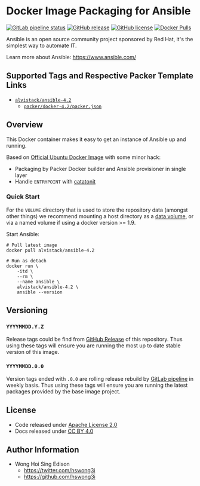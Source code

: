 # Docker Image Packaging for Ansible

[![GitLab pipeline
status](https://img.shields.io/gitlab/pipeline/alvistack/docker-ansible/master)](https://gitlab.com/alvistack/docker-ansible/-/pipelines)
[![GitHub
release](https://img.shields.io/github/release/alvistack/docker-ansible.svg)](https://github.com/alvistack/docker-ansible/releases)
[![GitHub
license](https://img.shields.io/github/license/alvistack/docker-ansible.svg)](https://github.com/alvistack/docker-ansible/blob/master/LICENSE)
[![Docker
Pulls](https://img.shields.io/docker/pulls/alvistack/ansible-4.2.svg)](https://hub.docker.com/r/alvistack/ansible-4.2)

Ansible is an open source community project sponsored by Red Hat, it's
the simplest way to automate IT.

Learn more about Ansible: <https://www.ansible.com/>

## Supported Tags and Respective Packer Template Links

  - [`alvistack/ansible-4.2`](https://hub.docker.com/r/alvistack/ansible-4.2)
      - [`packer/docker-4.2/packer.json`](https://github.com/alvistack/docker-ansible/blob/master/packer/docker-4.2/packer.json)

## Overview

This Docker container makes it easy to get an instance of Ansible up and
running.

Based on [Official Ubuntu Docker
Image](https://hub.docker.com/_/ubuntu/) with some minor hack:

  - Packaging by Packer Docker builder and Ansible provisioner in single
    layer
  - Handle `ENTRYPOINT` with
    [catatonit](https://github.com/openSUSE/catatonit)

### Quick Start

For the `VOLUME` directory that is used to store the repository data
(amongst other things) we recommend mounting a host directory as a [data
volume](https://docs.docker.com/engine/tutorials/dockervolumes/#/data-volumes),
or via a named volume if using a docker version \>= 1.9.

Start Ansible:

    # Pull latest image
    docker pull alvistack/ansible-4.2
    
    # Run as detach
    docker run \
        -itd \
        --rm \
        --name ansible \
        alvistack/ansible-4.2 \
        ansible --version

## Versioning

### `YYYYMMDD.Y.Z`

Release tags could be find from [GitHub
Release](https://github.com/alvistack/docker-ansible/releases) of this
repository. Thus using these tags will ensure you are running the most
up to date stable version of this image.

### `YYYYMMDD.0.0`

Version tags ended with `.0.0` are rolling release rebuild by [GitLab
pipeline](https://gitlab.com/alvistack/docker-ansible/-/pipelines) in
weekly basis. Thus using these tags will ensure you are running the
latest packages provided by the base image project.

## License

  - Code released under [Apache License 2.0](LICENSE)
  - Docs released under [CC
    BY 4.0](http://creativecommons.org/licenses/by/4.0/)

## Author Information

  - Wong Hoi Sing Edison
      - <https://twitter.com/hswong3i>
      - <https://github.com/hswong3i>
